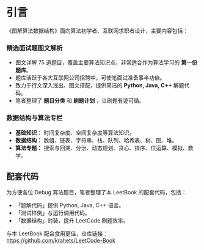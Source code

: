 # 引言

《图解算法数据结构》面向算法初学者、互联网求职者设计，主要内容包括：

### 精选面试题图文解析

- 图文详解 75 道题目，覆盖主要算法知识点，非常适合作为算法学习的 **第一份题库**。
- 题库活跃于各大互联网公司招聘中，可使笔面试准备事半功倍。
- 致力于行文深入浅出、图文搭配，提供简洁的 **Python, Java, C++** 解题代码。
- 笔者整理了 **题目分类** 和 **刷题计划** ，让刷题有迹可循。

### 数据结构与算法专栏

- **基础知识：** 时间复杂度、空间复杂度等算法知识。
- **数据结构：** 数组、链表、字符串、栈、队列、哈希表、树、图、堆。
- **算法专题：** 搜索与回溯、分治、动态规划、贪心、排序、位运算、模拟、数学。

## 配套代码

为方便各位 Debug 算法题目，笔者整理了本 LeetBook 的配套代码，包括：

- 「题解代码」提供 Python, Java, C++ 语言。
- 「测试样例」与运行调用代码。
- 「数据结构」封装，提升 LeetCode 刷题效率。

与本 LeetBook 配合食用更佳，仓库链接：https://github.com/krahets/LeetCode-Book
